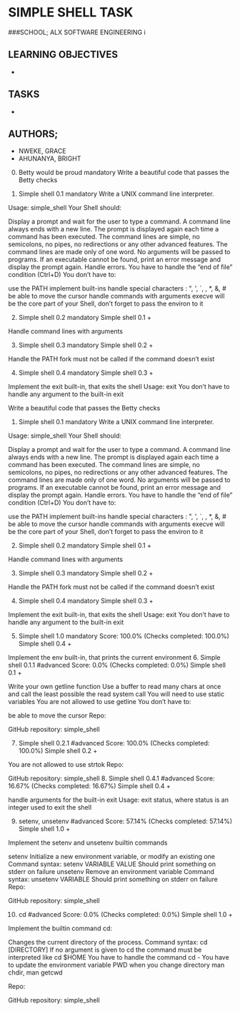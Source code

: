 # SIMPLE SHELL TASK
###SCHOOL; ALX SOFTWARE ENGINEERING
i
## LEARNING OBJECTIVES
-

## TASKS
-

## AUTHORS;
- NWEKE, GRACE
- AHUNANYA, BRIGHT





0. Betty would be proud
mandatory
Write a beautiful code that passes the Betty checks

1. Simple shell 0.1
mandatory
Write a UNIX command line interpreter.

Usage: simple_shell
Your Shell should:

Display a prompt and wait for the user to type a command. A command line always ends with a new line.
The prompt is displayed again each time a command has been executed.
The command lines are simple, no semicolons, no pipes, no redirections or any other advanced features.
The command lines are made only of one word. No arguments will be passed to programs.
If an executable cannot be found, print an error message and display the prompt again.
Handle errors.
You have to handle the “end of file” condition (Ctrl+D)
You don’t have to:

use the PATH
implement built-ins
handle special characters : ", ', `, \, *, &, #
be able to move the cursor
handle commands with arguments
execve will be the core part of your Shell, don’t forget to pass the environ to it

2. Simple shell 0.2
mandatory
Simple shell 0.1 +

Handle command lines with arguments

3. Simple shell 0.3
mandatory
Simple shell 0.2 +

Handle the PATH
fork must not be called if the command doesn’t exist

4. Simple shell 0.4
mandatory
Simple shell 0.3 +

Implement the exit built-in, that exits the shell
Usage: exit
You don’t have to handle any argument to the built-in exit

Write a beautiful code that passes the Betty checks

1. Simple shell 0.1
mandatory
Write a UNIX command line interpreter.

Usage: simple_shell
Your Shell should:

Display a prompt and wait for the user to type a command. A command line always ends with a new line.
The prompt is displayed again each time a command has been executed.
The command lines are simple, no semicolons, no pipes, no redirections or any other advanced features.
The command lines are made only of one word. No arguments will be passed to programs.
If an executable cannot be found, print an error message and display the prompt again.
Handle errors.
You have to handle the “end of file” condition (Ctrl+D)
You don’t have to:

use the PATH
implement built-ins
handle special characters : ", ', `, \, *, &, #
be able to move the cursor
handle commands with arguments
execve will be the core part of your Shell, don’t forget to pass the environ to it

2. Simple shell 0.2
mandatory
Simple shell 0.1 +

Handle command lines with arguments

3. Simple shell 0.3
mandatory
Simple shell 0.2 +

Handle the PATH
fork must not be called if the command doesn’t exist

4. Simple shell 0.4
mandatory
Simple shell 0.3 +

Implement the exit built-in, that exits the shell
Usage: exit
You don’t have to handle any argument to the built-in exit

5. Simple shell 1.0
mandatory
Score: 100.0% (Checks completed: 100.0%)
Simple shell 0.4 +

Implement the env built-in, that prints the current environment
6. Simple shell 0.1.1
#advanced
Score: 0.0% (Checks completed: 0.0%)
Simple shell 0.1 +

Write your own getline function
Use a buffer to read many chars at once and call the least possible the read system call
You will need to use static variables
You are not allowed to use getline
You don’t have to:

be able to move the cursor
Repo:

GitHub repository: simple_shell

7. Simple shell 0.2.1
#advanced
Score: 100.0% (Checks completed: 100.0%)
Simple shell 0.2 +

You are not allowed to use strtok
Repo:

GitHub repository: simple_shell
8. Simple shell 0.4.1
#advanced
Score: 16.67% (Checks completed: 16.67%)
Simple shell 0.4 +

handle arguments for the built-in exit
Usage: exit status, where status is an integer used to exit the shell

9. setenv, unsetenv
#advanced
Score: 57.14% (Checks completed: 57.14%)
Simple shell 1.0 +

Implement the setenv and unsetenv builtin commands

setenv
Initialize a new environment variable, or modify an existing one
Command syntax: setenv VARIABLE VALUE
Should print something on stderr on failure
unsetenv
Remove an environment variable
Command syntax: unsetenv VARIABLE
Should print something on stderr on failure
Repo:

GitHub repository: simple_shell

10. cd
#advanced
Score: 0.0% (Checks completed: 0.0%)
Simple shell 1.0 +

Implement the builtin command cd:

Changes the current directory of the process.
Command syntax: cd [DIRECTORY]
If no argument is given to cd the command must be interpreted like cd $HOME
You have to handle the command cd -
You have to update the environment variable PWD when you change directory
man chdir, man getcwd

Repo:

GitHub repository: simple_shell


